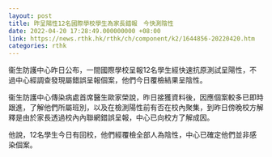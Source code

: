 ```yaml
---
layout: post
title: 昨呈陽性12名國際學校學生為家長錯報　今快測陰性
date: 2022-04-20 17:28:49.000000000 +08:00
link: https://news.rthk.hk/rthk/ch/component/k2/1644856-20220420.htm
categories: rthk
---
```


衞生防護中心昨日公布，一間國際學校呈報12名學生經快速抗原測試呈陽性，不過中心經調查發現屬錯誤呈報個案，他們今日覆檢結果呈陰性。

衞生防護中心傳染病處首席醫生歐家榮說，昨日接獲資料後，因應個案較多已即時跟進，了解他們所屬班別，以及在檢測陽性前有否在校內聚集，到昨日傍晚校方解釋是由於家長透過校內內聯網錯誤呈報，中心已向校方了解成因。

他說，12名學生今日有回校，他們經覆檢全部人為陰性，中心已確定他們並非感染個案。
